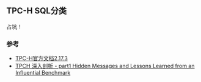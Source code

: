 

## TPC-H SQL分类

占坑！


### 参考
- [TPC-H官方文档2.17.3](http://www.tpc.org/tpc_documents_current_versions/current_specifications.asp)
- [TPCH 深入剖析 - part1 Hidden Messages and Lessons Learned from an Influential Benchmark](https://zhuanlan.zhihu.com/p/369455226)


